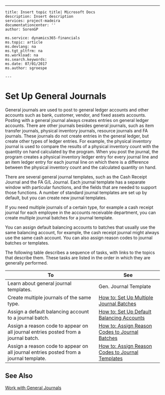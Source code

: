 ---
    title: Insert topic title| Microsoft Docs
    description: Insert description
    services: project-madeira
    documentationcenter: ''
    author: SorenGP

    ms.service: dynamics365-financials
    ms.topic: article
    ms.devlang: na
    ms.tgt_pltfrm: na
    ms.workload: na
    ms.search.keywords:
    ms.date: 07/01/2017
    ms.author: sgroespe

    ---
# Set Up General Journals
General journals are used to post to general ledger accounts and other accounts such as bank, customer, vendor, and fixed assets accounts. Posting with a general journal always creates entries on general ledger accounts. There are other journals besides general journals, such as item transfer journals, physical inventory journals, resource journals and FA journals. These journals do not create entries in the general ledger, but create other types of ledger entries. For example, the physical inventory journal is used to compare the results of a physical inventory count with the quantity on hand calculated by the program. When you post the journal, the program creates a physical inventory ledger entry for every journal line and an item ledger entry for each journal line on which there is a difference between the physical inventory count and the calculated quantity on hand.  
  
 There are several general journal templates, such as the Cash Receipt Journal and the FA G\/L Journal. Each journal template has a separate window with particular functions, and the fields that are needed to support those functions. A number of standard journal templates are set up by default, but you can create new journal templates.  
  
 If you need multiple journals of a certain type, for example a cash receipt journal for each employee in the accounts receivable department, you can create multiple journal batches for a journal template.  
  
 You can assign default balancing accounts to batches that usually use the same balancing account, for example, the cash receipt journal might always use the same cash account. You can also assign reason codes to journal batches or templates.  
  
 The following table describes a sequence of tasks, with links to the topics that describe them. These tasks are listed in the order in which they are generally performed.  
  
|**To**|**See**|  
|------------|-------------|  
|Learn about general journal templates.|Gen. Journal Template|  
|Create multiple journals of the same type.|[How to: Set Up Multiple Journal Batches](../Finance/how-to-set-up-multiple-journal-batches.md)|  
|Assign a default balancing account to a journal batch.|[How to: Set Up Default Balancing Accounts](../Finance/how-to-set-up-default-balancing-accounts.md)|  
|Assign a reason code to appear on all journal entries posted from a journal batch.|[How to: Assign Reason Codes to Journal Batches](../Finance/how-to-assign-reason-codes-to-journal-batches.md)|  
|Assign a reason code to appear on all journal entries posted from a journal template.|[How to: Assign Reason Codes to Journal Templates](../Finance/how-to-assign-reason-codes-to-journal-templates.md)|  
  
## See Also  
 [Work with General Journals](../Finance/work-with-general-journals.md)